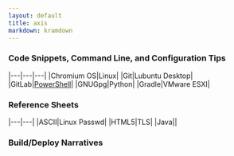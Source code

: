 ```yaml
---
layout: default
title: axis
markdown: kramdown
---
```


### Code Snippets, Command Line, and Configuration Tips

|---|---|---|
|Chromium OS|Linux|
|Git|Lubuntu Desktop|
|GitLab|[PowerShell](http://axis.bestul.us/powershell)|
|GNUGpg|Python|
|Gradle|VMware ESXI|

### Reference Sheets

|---|---|
|ASCII|Linux Passwd|
|HTML5|TLS|
|Java||

### Build/Deploy Narratives
